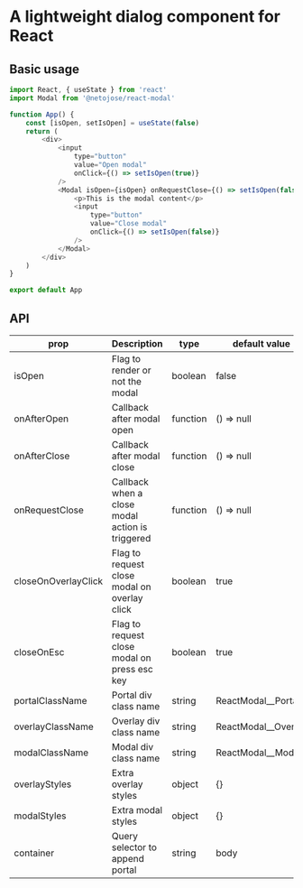 # A lightweight dialog component for React

## Basic usage

```js
import React, { useState } from 'react'
import Modal from '@netojose/react-modal'

function App() {
    const [isOpen, setIsOpen] = useState(false)
    return (
        <div>
            <input
                type="button"
                value="Open modal"
                onClick={() => setIsOpen(true)}
            />
            <Modal isOpen={isOpen} onRequestClose={() => setIsOpen(false)}>
                <p>This is the modal content</p>
                <input
                    type="button"
                    value="Close modal"
                    onClick={() => setIsOpen(false)}
                />
            </Modal>
        </div>
    )
}

export default App
```

## API

| prop                | Description                                     | type     | default value         | required |
| ------------------- | ----------------------------------------------- | -------- | --------------------- | -------- |
| isOpen              | Flag to render or not the modal                 | boolean  | false                 | Yes      |
| onAfterOpen         | Callback after modal open                       | function | () => null            | No       |
| onAfterClose        | Callback after modal close                      | function | () => null            | No       |
| onRequestClose      | Callback when a close modal action is triggered | function | () => null            | No       |
| closeOnOverlayClick | Flag to request close modal on overlay click    | boolean  | true                  | No       |
| closeOnEsc          | Flag to request close modal on press esc key    | boolean  | true                  | No       |
| portalClassName     | Portal div class name                           | string   | ReactModal\_\_Portal  | No       |
| overlayClassName    | Overlay div class name                          | string   | ReactModal\_\_Overlay | No       |
| modalClassName      | Modal div class name                            | string   | ReactModal\_\_Modal   | No       |
| overlayStyles       | Extra overlay styles                            | object   | {}                    | No       |
| modalStyles         | Extra modal styles                              | object   | {}                    | No       |
| container           | Query selector to append portal                 | string   | body                  | No       |
